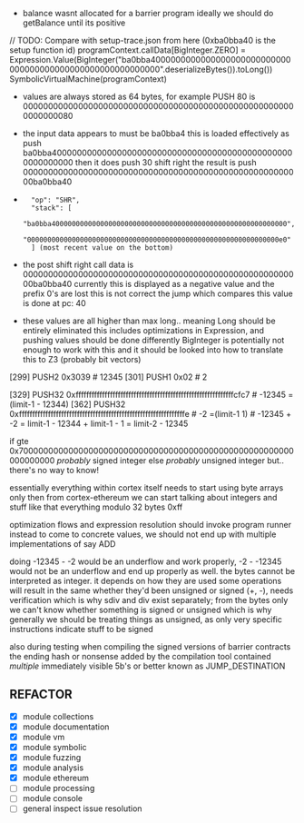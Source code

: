 - balance wasnt allocated for a barrier program
    ideally we should do getBalance until its positive

// TODO: Compare with setup-trace.json from here (0xba0bba40 is the setup function id)
programContext.callData[BigInteger.ZERO] = Expression.Value(BigInteger("ba0bba4000000000000000000000000000000000000000000000000000000000".deserializeBytes()).toLong())
SymbolicVirtualMachine(programContext)

- values are always stored as 64 bytes, for example PUSH 80 is
    0000000000000000000000000000000000000000000000000000000000000080

- the input data appears to must be ba0bba4
  this is loaded effectively as
    push ba0bba4000000000000000000000000000000000000000000000000000000000
  then it does
    push 30
    shift right
  the result is
    push 00000000000000000000000000000000000000000000000000000000ba0bba40

-       "op": "SHR",
        "stack": [
          "ba0bba4000000000000000000000000000000000000000000000000000000000",
          "00000000000000000000000000000000000000000000000000000000000000e0"
        ] (most recent value on the bottom)

- the post shift right call data is
    00000000000000000000000000000000000000000000000000000000ba0bba40
  currently this is displayed as a negative value and the prefix 0's are lost
  this is not correct
  the jump which compares this value is done at pc: 40

- these values are all higher than max long.. meaning Long should be entirely eliminated
    this includes optimizations in Expression, and pushing values should be done differently
    BigInteger is potentially not enough to work with this and it should be looked into
    how to translate this to Z3 (probably bit vectors)

[299] PUSH2 0x3039                                                              # 12345
[301] PUSH1 0x02                                                                # 2

[329] PUSH32 0xffffffffffffffffffffffffffffffffffffffffffffffffffffffffffffcfc7 # -12345 =(limit-1 - 12344)
[362] PUSH32 0xfffffffffffffffffffffffffffffffffffffffffffffffffffffffffffffffe # -2     =(limit-1     1)
                                                                                # -12345 + -2 = limit-1 - 12344 + limit-1 - 1 = limit-2 - 12345

if gte 0x7000000000000000000000000000000000000000000000000000000000000000
    _probably_ signed integer
else
    _probably_ unsigned integer
    but.. there's no way to know!

essentially everything within cortex itself needs to start using byte arrays only
then from cortex-ethereum we can start talking about integers and stuff like that
everything modulo 32 bytes 0xff

optimization flows and expression resolution should invoke program runner instead
to come to concrete values, we should not end up with multiple implementations of say ADD

doing -12345 - -2 would be an underflow and work properly, -2 - -12345 would not be an underflow and end up properly as well.
the bytes cannot be interpreted as integer. it depends on how they are used
some operations will result in the same whether they'd been unsigned or signed (+, -), needs verification
which is why sdiv and div exist separately; from the bytes only we can't know whether something is signed or unsigned
which is why generally we should be treating things as unsigned, as only very specific instructions
indicate stuff to be signed

also during testing when compiling the signed versions of barrier contracts the
ending hash or nonsense added by the compilation tool contained _multiple_ immediately visible 5b's or better known as JUMP_DESTINATION

## REFACTOR

- [x] module collections
- [x] module documentation
- [x] module vm
- [x] module symbolic
- [x] module fuzzing
- [x] module analysis
- [x] module ethereum
- [ ] module processing
- [ ] module console
- [ ] general inspect issue resolution
